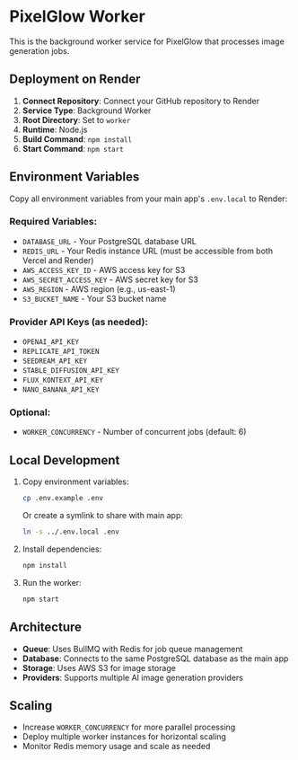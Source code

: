 # PixelGlow Worker

This is the background worker service for PixelGlow that processes image generation jobs.

## Deployment on Render

1. **Connect Repository**: Connect your GitHub repository to Render
2. **Service Type**: Background Worker
3. **Root Directory**: Set to `worker`
4. **Runtime**: Node.js
5. **Build Command**: `npm install`
6. **Start Command**: `npm start`

## Environment Variables

Copy all environment variables from your main app's `.env.local` to Render:

### Required Variables:
- `DATABASE_URL` - Your PostgreSQL database URL
- `REDIS_URL` - Your Redis instance URL (must be accessible from both Vercel and Render)
- `AWS_ACCESS_KEY_ID` - AWS access key for S3
- `AWS_SECRET_ACCESS_KEY` - AWS secret key for S3
- `AWS_REGION` - AWS region (e.g., us-east-1)
- `S3_BUCKET_NAME` - Your S3 bucket name

### Provider API Keys (as needed):
- `OPENAI_API_KEY`
- `REPLICATE_API_TOKEN`
- `SEEDREAM_API_KEY`
- `STABLE_DIFFUSION_API_KEY`
- `FLUX_KONTEXT_API_KEY`
- `NANO_BANANA_API_KEY`

### Optional:
- `WORKER_CONCURRENCY` - Number of concurrent jobs (default: 6)

## Local Development

1. Copy environment variables:
   ```bash
   cp .env.example .env
   ```
   Or create a symlink to share with main app:
   ```bash
   ln -s ../.env.local .env
   ```

2. Install dependencies:
   ```bash
   npm install
   ```

3. Run the worker:
   ```bash
   npm start
   ```

## Architecture

- **Queue**: Uses BullMQ with Redis for job queue management
- **Database**: Connects to the same PostgreSQL database as the main app
- **Storage**: Uses AWS S3 for image storage
- **Providers**: Supports multiple AI image generation providers

## Scaling

- Increase `WORKER_CONCURRENCY` for more parallel processing
- Deploy multiple worker instances for horizontal scaling
- Monitor Redis memory usage and scale as needed